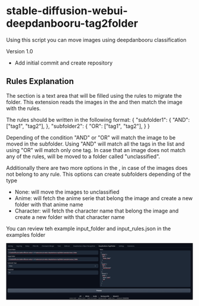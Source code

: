 # stable-diffusion-webui-deepdanbooru-tag2folder

Using this script you can move images using deepdanbooru classification

Version 1.0
* Add initial commit and create repository

## Rules Explanation

The <Rules> section is a text area that will be filled using the rules to migrate the folder.
This extension reads the images in the <Source Folder> and then match the image with the rules.

The rules should be written in the following format:
{
	"subfolder1": {
		"AND": ["tag1", "tag2"],
	},
	"subfolder2": {
		"OR": ["tag1", "tag2"],
	}
}

Depending of the condition "AND" or "OR" will match the image to be moved in the subfolder.
Using "AND" will match all the tags in the list and using "OR" will match only one tag.
In case that an image does not match any of the rules, will be moved to a folder called "unclassified".

Additionally there are two more options in the <Automatic Type>, in case of the images does not belong to any rule. This options can create subfolders depending of the type
- None: will move the images to unclassified
- Anime: will fetch the anime serie that belong the image and create a new folder with that anime name
- Character: will fetch the character name that belong the image and create a new folder with that character name

You can review teh example input_folder and input_rules.json in the examples folder

![Interface](https://github.com/Jibaku789/sd-webui-deepdanbooru-tag2folder/blob/main/examples/interface.png)
